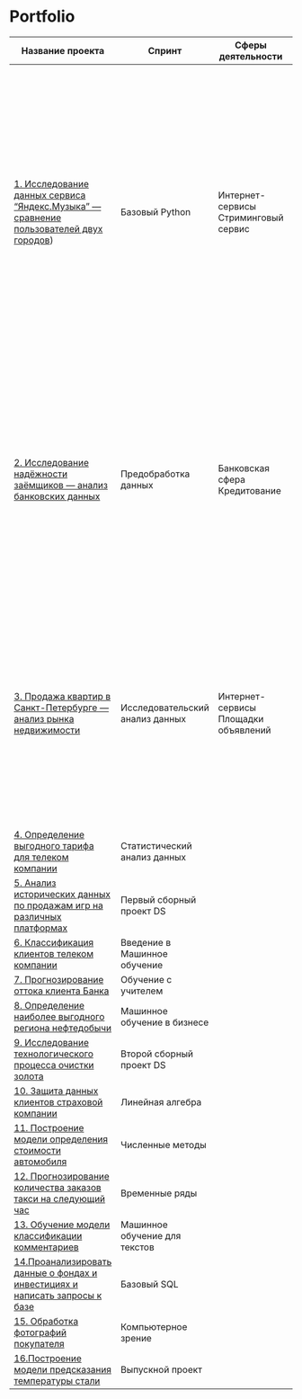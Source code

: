 # Portfolio

| Название проекта | Спринт | Сферы деятельности | Направление деятельности | Навыки и инструменты | Задачи проекта | Описание проекта | Ключивые слова проекта |
|------------------|--------|--------------------|--------------------------|----------------------|---------------------|--------------------------------|------------------------|
| [1. Исследование данных сервиса “Яндекс.Музыка” — сравнение пользователей двух городов](https://github.com/IT-DS-Alex/Portfolio/tree/main/Project%201)) | Базовый Python   |Интернет-сервисы Стриминговый сервис|Data Analyst|Python Pandas|На реальных данных Яндекс.Музыки c помощью библиотеки Pandas и её возможностей проверить данные и сравнить поведение и предпочтения пользователей двух столиц — Москвы и Санкт-Петербурга.|Сравнение Москвы и Петербурга окружено мифами: - Москва — мегаполис, подчинённый жёсткому ритму рабочей недели; - Петербург — город своеобразной культуры, непохожий на Москву.Некоторые мифы отражают действительность. Другие — пустые стереотипы. Бизнес должен отличать первые от вторых, чтобы принимать рациональные решения. На реальных данных Яндекс.Музыки вы проверите данные и сравните поведение пользователей двух столиц. |обработка данных, дубликаты, пропуски, логическая индексация, группировка, сортировка |
|[2. Исследование надёжности заёмщиков — анализ банковских данных](https://github.com/IT-DS-Alex/Portfolio/tree/main/Project%202)|Предобработка данных|Банковская сфера Кредитование|Data Analyst Финансовый аналитик|предобработка данных Python Pandas|На основе статистики о платёжеспособности клиентов исследовать влияет ли семейное положение и количество детей клиента на факт возврата кредита в срок|На основе данных кредитного отдела банка исследовал влияние семейного положения и количества детей на факт погашения кредита в срок. Была получена информация о данных. Определены и обработаны пропуски. Заменены типы данных на соответствующие хранящимся данным. Удалены дубликаты. Категоризованы данные. Один датафрейм декомпозирован на три.|обработка данных, дубликаты, пропуски, категоризация, декомпозиция|
|[3. Продажа квартир в Санкт-Петербурге — анализ рынка недвижимости](https://github.com/IT-DS-Alex/Portfolio/tree/main/Project%203)|Исследовательский анализ данных|Интернет-сервисы Площадки объявлений|Маркетинг-аналитик Fraud-аналитик Data Analyst|Python Pandas Matplotlib исследовательский анализ данных визуализация данных предобработка данных|Используя данные сервиса Яндекс.Недвижимость, определить рыночную стоимость объектов недвижимости и типичные параметры квартир|На основе данных сервиса Яндекс.Недвижимость определена рыночная стоимость объектов недвижимости разного типа, типичные параметры квартир, в зависимости от удаленности от центра. Проведена предобработка данных. Добавлены новые данные. Построены гистограммы, боксплоты, диаграммы рассеивания.|обработка данных, histogram, boxplot, scattermatrix, категоризация, scatterplot,  фрод-мониторинг|
|[4. Определение выгодного тарифа для телеком компании](https://github.com/IT-DS-Alex/Portfolio/tree/main/Project%204)|Статистический анализ данных|||||||
|[5. Анализ исторических данных по продажам игр на различных платформах](https://github.com/IT-DS-Alex/Portfolio/tree/main/Project%205)|Первый сборный проект DS|||||||
|[6. Классификация клиентов телеком компании](https://github.com/IT-DS-Alex/Portfolio/tree/main/Project%206)|Введение в Машинное обучение|||||||
|[7. Прогнозирование оттока клиента Банка](https://github.com/IT-DS-Alex/Portfolio/tree/main/Project%207)|Обучение с учителем|       ||||||
|[8. Определение наиболее выгодного региона нефтедобычи](https://github.com/IT-DS-Alex/Portfolio/tree/main/Project%208)|Машинное обучение в бизнесе|       ||||||
|[9. Исследование технологического процесса очистки золота](https://github.com/IT-DS-Alex/Portfolio/tree/main/Project%209)|Второй сборный проект DS    |       ||||||
|[10. Защита данных клиентов страховой компании](https://github.com/IT-DS-Alex/Portfolio/tree/main/Project10)|Линейная алгебра|       ||||||
|[11. Построение модели определения стоимости автомобиля](https://github.com/IT-DS-Alex/Portfolio/tree/main/Project11)|Численные методы|       ||||||
|[12. Прогнозирование количества заказов такси на следующий час](https://github.com/IT-DS-Alex/Portfolio/tree/main/Project12)|Временные ряды|       ||||||
|[13. Обучение модели классификации комментариев](https://github.com/IT-DS-Alex/Portfolio/tree/main/Project13)|Машинное обучение для текстов|       ||||||
|[14.Проанализировать данные о фондах и инвестициях и написать запросы к базе](https://github.com/IT-DS-Alex/Portfolio/tree/main/Project14)|Базовый SQL|       ||||||
|[15. Обработка фотографий покупателя](https://github.com/IT-DS-Alex/Portfolio/tree/main/Project15)|Компьютерное зрение|||||||
|[16.Построение модели предсказания температуры стали](https://github.com/IT-DS-Alex/Portfolio/tree/main/Project16)|Выпускной проект|       ||||||
